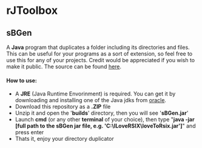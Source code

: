 # rJToolbox
## sBGen
A **Java** program that duplicates a folder including its directories and files. This can be useful for your programs as a sort of extension, so feel free to use this for any of your projects. Credit would be appreciated if you wish to make it public. The source can be found [here](https://github.com/rSIX-Developer/rJToolbox/blob/master/src/com/rsix/sB.java).
#### How to use:
- A **JRE** (Java Runtime Envorinment) is required. You can get it by downloading and installing one of the Java jdks from [oracle](https://www.oracle.com/java/technologies/downloads/#java17).
- Download this repository as a **.ZIP** file
- Unzip it and open the '**builds**' directory, then you will see '**sBGen.jar**'
- Launch **cmd** (or any other **terminal** of your choice), then type "**java -jar [full path to the sBGen jar file, e.g. 'C:\ILoveRSIX\loveToRsix.jar']**" and press enter
- Thats it, enjoy your directory duplicator
